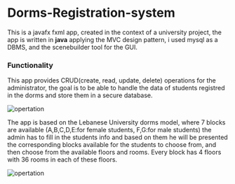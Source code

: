 # Dorms-Registration-system
This is a javafx fxml app, created in the context of a university project, the app is written in **java** applying the MVC design pattern, i used mysql as a DBMS, and  the scenebuilder tool for the GUI.
### Functionality
This app provides CRUD(create, read, update, delete) operations for the administrator, the goal is to be able to handle the data of students registred in the dorms and store them in a secure database.

![opertation](src/images/Screenshot1.jpg)

The app is based on the Lebanese University dorms model, where 7 blocks are available (A,B,C,D,E:for female students, F,G:for male students) the admin has to fill in the students info and based on them he will be presented the corresponding blocks available for the students to choose from, and then choose from the available floors and rooms. Every block has 4 floors with 36 rooms in each of these floors.

![opertation](src/images/Screenshot2.jpg)
